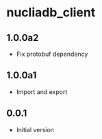 # nucliadb_client

## 1.0.0a2

- Fix protobuf dependency

## 1.0.0a1

- Import and export

## 0.0.1

- Initial version
